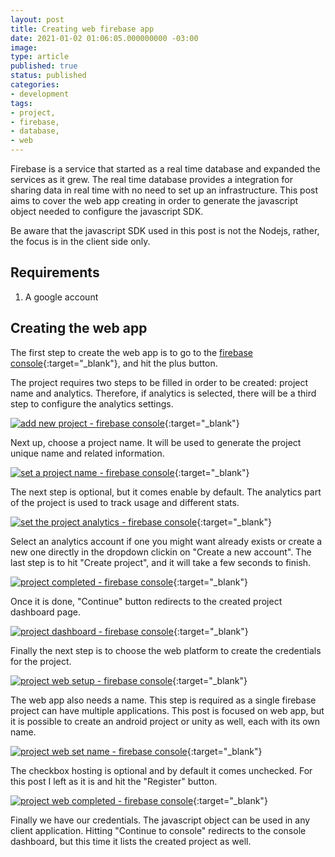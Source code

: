 ```yaml
---
layout: post
title: Creating web firebase app
date: 2021-01-02 01:06:05.000000000 -03:00
image:
type: article
published: true
status: published
categories:
- development
tags:
- project,
- firebase,
- database,
- web
---
```


Firebase is a service that started as a real time database and expanded
the services as it grew. The real time database provides a integration
for sharing data in real time with no need to set up an infrastructure.
This post aims to cover the web app creating in order to generate the javascript
object needed to configure the javascript SDK.

Be aware that the javascript SDK used in this post is not the Nodejs, rather, the focus is in the client side only.

## Requirements

1. A google account

## Creating the web app

The first step to create the web app is to go to the [firebase console](https://console.firebase.google.com){:target="_blank"}, and hit the plus button.

The project requires two steps to be filled in order to be created: project name
and analytics. Therefore, if analytics is selected, there will be a third step
to configure the analytics settings.

[![add new project - firebase console](/images/posts/2021-01-02-creating-web-firebase-app/new-project.png "add new project - firebase console")](/images/posts/2021-01-02-creating-web-firebase-app/new-project.png){:target="_blank"}

Next up, choose a project name. It will be used to generate the project unique
name and related information.

[![set a project name - firebase console](/images/posts/2021-01-02-creating-web-firebase-app/project-name.png "set a project name - firebase console")](/images/posts/2021-01-02-creating-web-firebase-app/project-name.png){:target="_blank"}

The next step is optional, but it comes enable by default. The analytics
part of the project is used to track usage and different stats.

[![set the project analytics - firebase console](/images/posts/2021-01-02-creating-web-firebase-app/project-analytics.png "set the project analytics - firebase console")](/images/posts/2021-01-02-creating-web-firebase-app/project-analytics.png){:target="_blank"}

Select an analytics account if one you might want already exists or create a new
one directly in the dropdown clickin on "Create a new account". The last step
is to hit "Create project", and it will take a few seconds to finish.

[![project completed - firebase console](/images/posts/2021-01-02-creating-web-firebase-app/project-completed.png "project completed - firebase console")](/images/posts/2021-01-02-creating-web-firebase-app/project-completed.png){:target="_blank"}

Once it is done, "Continue" button redirects to the created project dashboard page.

[![project dashboard - firebase console](/images/posts/2021-01-02-creating-web-firebase-app/project-dashboard.png "project dashboard - firebase console")](/images/posts/2021-01-02-creating-web-firebase-app/project-dashboard.png){:target="_blank"}

Finally the next step is to choose the web platform to create the credentials for
the project.

[![project web setup - firebase console](/images/posts/2021-01-02-creating-web-firebase-app/project-web-setup.png "project web setup - firebase console")](/images/posts/2021-01-02-creating-web-firebase-app/project-web-setup.png){:target="_blank"}

The web app also needs a name. This step is required as a single firebase project
can have multiple applications. This post is focused on web app, but it is possible
to create an android project or unity as well, each with its own name.

[![project web set name - firebase console](/images/posts/2021-01-02-creating-web-firebase-app/project-web-app-name.png "project web set name - firebase console")](/images/posts/2021-01-02-creating-web-firebase-app/project-web-app-name.png){:target="_blank"}

The checkbox hosting is optional and by default it comes unchecked. For
this post I left as it is and hit the "Register" button.

[![project web completed - firebase console](/images/posts/2021-01-02-creating-web-firebase-app/project-web--app-completed.png "project web completed - firebase console")](/images/posts/2021-01-02-creating-web-firebase-app/project-web--app-completed.png){:target="_blank"}

Finally we have our credentials. The javascript object can be used in any client
application. Hitting "Continue to console" redirects to the console dashboard,
but this time it lists the created project as well.